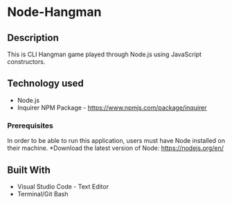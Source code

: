 # Node-Hangman

## Description
This is CLI Hangman game played through Node.js using JavaScript constructors.


## Technology used
- Node.js
- Inquirer NPM Package - https://www.npmjs.com/package/inquirer


### Prerequisites
In order to be able to run this application, users must have Node installed on their machine. 
*Download the latest version of Node: https://nodejs.org/en/


## Built With

* Visual Studio Code - Text Editor
* Terminal/Git Bash


